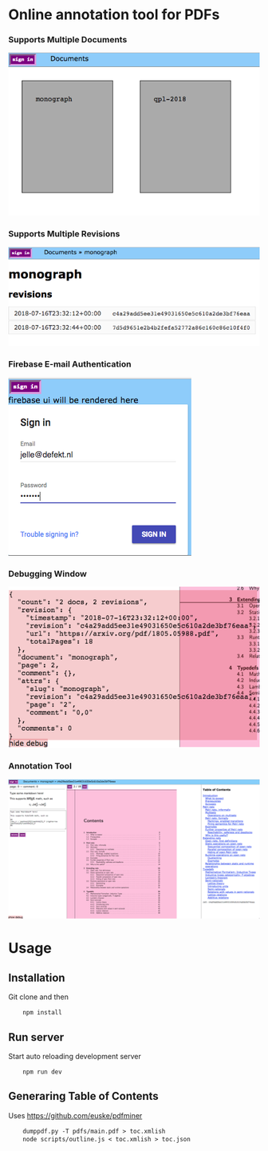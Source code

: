 # Online annotation tool for PDFs

### Supports Multiple Documents

![](docs/overview.png)

### Supports Multiple Revisions

![](docs/revisions.png)

### Firebase E-mail Authentication

![](docs/auth.png)

### Debugging Window

![](docs/debug.png)

### Annotation Tool

![](docs/annotation.png)

# Usage

## Installation

Git clone and then

        npm install

## Run server

Start auto reloading development server

        npm run dev

## Generaring Table of Contents

Uses https://github.com/euske/pdfminer

        dumppdf.py -T pdfs/main.pdf > toc.xmlish
        node scripts/outline.js < toc.xmlish > toc.json
